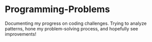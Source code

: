 # Programming-Problems
Documenting my progress on coding challenges. Trying to analyze patterns, hone my problem-solving process, and hopefully see improvements!
